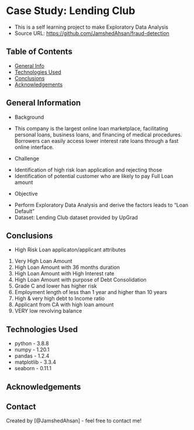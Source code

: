 # Case Study: Lending Club
- This is a self learning project to make Exploratory Data Analysis
- Source URL: https://github.com/JamshedAhsan/fraud-detection




## Table of Contents
* [General Info](#general-information)
* [Technologies Used](#technologies-used)
* [Conclusions](#conclusions)
* [Acknowledgements](#acknowledgements)

<!-- You can include any other section that is pertinent to your problem -->

## General Information
* Background
- This company is the largest online loan marketplace, facilitating personal loans, business loans, and financing of medical procedures. Borrowers can easily access lower interest rate loans through a fast online interface. 
* Challenge
- Identification of high risk loan application and rejecting those
- Identification of potential customer who are likely to pay Full Loan amount
* Objective
- Perform Exploratory Data Analysis and derive the factors leads to “Loan Default”
- Dataset: Lending Club dataset provided by UpGrad

<!-- You don't have to answer all the questions - just the ones relevant to your project. -->

## Conclusions
- High Risk Loan applicaton/applicant attributes
1. Very High Loan Amount
2. High Loan Amount with 36 months duration 
3. High Loan Amount with High Interest rate 
4. High Loan Amount with purpose of Debt Consolidation
5. Grade C and lower has higher risk
6. Employment length of less than 1 year and higher than 10 years
7. High & very high debt to Income ratio
8. Applicant from CA with high loan amount
9. VERY low revolving balance


## Technologies Used
- python - 3.8.8
- numpy - 1.20.1
- pandas - 1.2.4
- matplotlib - 3.3.4
- seaborn - 0.11.1

<!-- As the libraries versions keep on changing, it is recommended to mention the version of library used in this project -->

## Acknowledgements


## Contact
Created by [@JamshedAhsan] - feel free to contact me!
